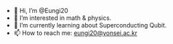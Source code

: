 - 👋 Hi, I’m @Eungi20
- 👀 I’m interested in math & physics.
- 🌱 I’m currently learning about Superconducting Qubit.
- 📫 How to reach me: eungi20@yonsei.ac.kr

<!---
Eungi20/Eungi20 is a ✨ special ✨ repository because its `README.md` (this file) appears on your GitHub profile.
You can click the Preview link to take a look at your changes.
--->
